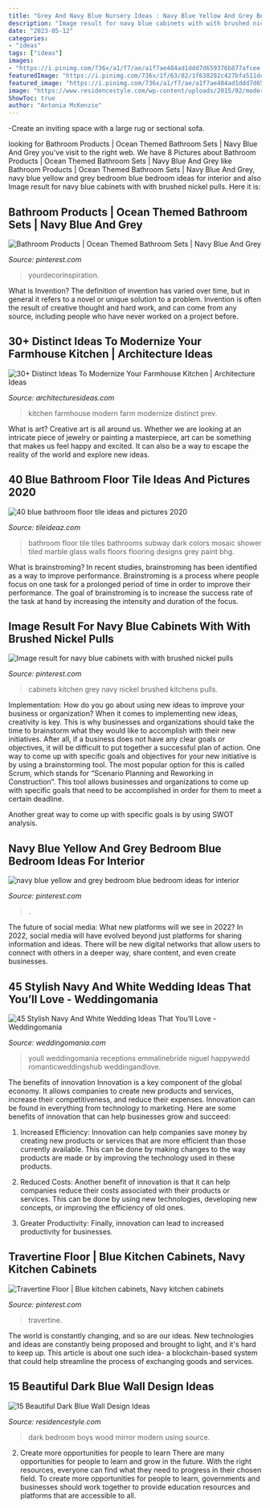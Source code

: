 ```yaml
---
title: "Grey And Navy Blue Nursery Ideas : Navy Blue Yellow And Grey Bedroom Blue Bedroom Ideas For Interior"
description: "Image result for navy blue cabinets with with brushed nickel pulls"
date: "2023-05-12"
categories:
- "ideas"
tags: ["ideas"]
images:
- "https://i.pinimg.com/736x/a1/f7/ae/a1f7ae484ad1ddd7d659376b877afcee.jpg"
featuredImage: "https://i.pinimg.com/736x/1f/63/82/1f638282c427bfa511dcccc708f9ce2d.jpg"
featured_image: "https://i.pinimg.com/736x/a1/f7/ae/a1f7ae484ad1ddd7d659376b877afcee.jpg"
image: "https://www.residencestyle.com/wp-content/uploads/2015/02/modern-dark-blue-boys-bedroom-with-mirror-in-wall-using-wood-frame.jpg"
ShowToc: true
author: "Antonia McKenzie"
---
```



-Create an inviting space with a large rug or sectional sofa.

	

		
looking for Bathroom Products | Ocean Themed Bathroom Sets | Navy Blue And Grey you've visit to the right web. We have 8 Pictures about Bathroom Products | Ocean Themed Bathroom Sets | Navy Blue And Grey like Bathroom Products | Ocean Themed Bathroom Sets | Navy Blue And Grey, navy blue yellow and grey bedroom blue bedroom ideas for interior and also Image result for navy blue cabinets with with brushed nickel pulls. Here it is:
		
    
## Bathroom Products | Ocean Themed Bathroom Sets | Navy Blue And Grey

<img loading=lazy src="https://i.pinimg.com/736x/a1/f7/ae/a1f7ae484ad1ddd7d659376b877afcee.jpg" onerror="this.onerror=null;this.src='https://tse3.mm.bing.net/th?id=OIP.gbjSXZF1Oqm0AKrnGBwwUAHaLH&amp;pid=15.1';" alt="Bathroom Products | Ocean Themed Bathroom Sets | Navy Blue And Grey">

_Source: pinterest.com_

>yourdecorinspiration. 

	

What is Invention?
The definition of invention has varied over time, but in general it refers to a novel or unique solution to a problem. Invention is often the result of creative thought and hard work, and can come from any source, including people who have never worked on a project before.

    
## 30+ Distinct Ideas To Modernize Your Farmhouse Kitchen | Architecture Ideas

<img loading=lazy src="https://architecturesideas.com/wp-content/uploads/2018/07/farm-house-kitchen-13.jpg" onerror="this.onerror=null;this.src='https://tse2.mm.bing.net/th?id=OIP.jUXC2loHpNBqxmlPwgbmzQHaFO&amp;pid=15.1';" alt="30+ Distinct Ideas To Modernize Your Farmhouse Kitchen | Architecture Ideas">

_Source: architecturesideas.com_

>kitchen farmhouse modern farm modernize distinct prev. 

	

What is art?
Creative art is all around us. Whether we are looking at an intricate piece of jewelry or painting a masterpiece, art can be something that makes us feel happy and excited. It can also be a way to escape the reality of the world and explore new ideas.

    
## 40 Blue Bathroom Floor Tile Ideas And Pictures 2020

<img loading=lazy src="https://www.tileideaz.com/wp-content/uploads/2015/03/blue_bathroom_floor_tile_37.jpg" onerror="this.onerror=null;this.src='https://tse1.mm.bing.net/th?id=OIP.xAEox1uBrI5nUTOTIE2o-AHaKQ&amp;pid=15.1';" alt="40 blue bathroom floor tile ideas and pictures 2020">

_Source: tileideaz.com_

>bathroom floor tile tiles bathrooms subway dark colors mosaic shower tiled marble glass walls floors flooring designs grey paint bhg. 

	

What is brainstroming?
In recent studies, brainstroming has been identified as a way to improve performance. Brainstroming is a process where people focus on one task for a prolonged period of time in order to improve their performance. The goal of brainstroming is to increase the success rate of the task at hand by increasing the intensity and duration of the focus.

    
## Image Result For Navy Blue Cabinets With With Brushed Nickel Pulls

<img loading=lazy src="https://i.pinimg.com/736x/e2/4d/2b/e24d2b415b8e148693d8c2d81d6a2281.jpg" onerror="this.onerror=null;this.src='https://tse4.mm.bing.net/th?id=OIP.jVCCmI_6gX9U_VO7Du23ewHaLK&amp;pid=15.1';" alt="Image result for navy blue cabinets with with brushed nickel pulls">

_Source: pinterest.com_

>cabinets kitchen grey navy nickel brushed kitchens pulls. 

	

Implementation: How do you go about using new ideas to improve your business or organization?
When it comes to implementing new ideas, creativity is key. This is why businesses and organizations should take the time to brainstorm what they would like to accomplish with their new initiatives. After all, if a business does not have any clear goals or objectives, it will be difficult to put together a successful plan of action.
One way to come up with specific goals and objectives for your new initiative is by using a brainstorming tool. The most popular option for this is called Scrum, which stands for “Scenario Planning and Reworking in Construction”. This tool allows businesses and organizations to come up with specific goals that need to be accomplished in order for them to meet a certain deadline.

Another great way to come up with specific goals is by using SWOT analysis.

    
## Navy Blue Yellow And Grey Bedroom Blue Bedroom Ideas For Interior

<img loading=lazy src="https://i.pinimg.com/736x/1f/63/82/1f638282c427bfa511dcccc708f9ce2d.jpg" onerror="this.onerror=null;this.src='https://tse2.mm.bing.net/th?id=OIP.uu5lRY7vVyRTbI3_WPUAbAHaJ3&amp;pid=15.1';" alt="navy blue yellow and grey bedroom blue bedroom ideas for interior">

_Source: pinterest.com_

>. 

	

The future of social media: What new platforms will we see in 2022?
In 2022, social media will have evolved beyond just platforms for sharing information and ideas. There will be new digital networks that allow users to connect with others in a deeper way, share content, and even create businesses.

    
## 45 Stylish Navy And White Wedding Ideas That You’ll Love - Weddingomania

<img loading=lazy src="https://i.weddingomania.com/stylish-navy-and-white-wedding-ideas-that-youll-love-30-500x750.jpg" onerror="this.onerror=null;this.src='https://tse4.mm.bing.net/th?id=OIP.6b-HPurJXFyQXxFRjQBoOwHaLH&amp;pid=15.1';" alt="45 Stylish Navy And White Wedding Ideas That You’ll Love - Weddingomania">

_Source: weddingomania.com_

>youll weddingomania receptions emmalinebride niguel happywedd romanticweddingshub weddingandlove. 

	

The benefits of innovation
Innovation is a key component of the global economy. It allows companies to create new products and services, increase their competitiveness, and reduce their expenses. Innovation can be found in everything from technology to marketing. Here are some benefits of innovation that can help businesses grow and succeed:
1. Increased Efficiency: Innovation can help companies save money by creating new products or services that are more efficient than those currently available. This can be done by making changes to the way products are made or by improving the technology used in these products.

2. Reduced Costs: Another benefit of innovation is that it can help companies reduce their costs associated with their products or services. This can be done by using new technologies, developing new concepts, or improving the efficiency of old ones.

3. Greater Productivity: Finally, innovation can lead to increased productivity for businesses.

    
## Travertine Floor | Blue Kitchen Cabinets, Navy Kitchen Cabinets

<img loading=lazy src="https://i.pinimg.com/736x/4e/f3/aa/4ef3aab53edadfca6be9594ad0441cc1--navy-kitchen-kitchen-dining.jpg" onerror="this.onerror=null;this.src='https://tse3.mm.bing.net/th?id=OIP.1zf9U6lVSMrxYcB3OMQtxwHaHa&amp;pid=15.1';" alt="Travertine Floor | Blue kitchen cabinets, Navy kitchen cabinets">

_Source: pinterest.com_

>travertine. 

	

The world is constantly changing, and so are our ideas. New technologies and ideas are constantly being proposed and brought to light, and it's hard to keep up. This article is about one such idea- a blockchain-based system that could help streamline the process of exchanging goods and services.

    
## 15 Beautiful Dark Blue Wall Design Ideas

<img loading=lazy src="https://www.residencestyle.com/wp-content/uploads/2015/02/modern-dark-blue-boys-bedroom-with-mirror-in-wall-using-wood-frame.jpg" onerror="this.onerror=null;this.src='https://tse2.mm.bing.net/th?id=OIP.WQUyx5Qsw6F8vuvHlvkNRAHaKi&amp;pid=15.1';" alt="15 Beautiful Dark Blue Wall Design Ideas">

_Source: residencestyle.com_

>dark bedroom boys wood mirror modern using source. 

	

2) Create more opportunities for people to learn
There are many opportunities for people to learn and grow in the future. With the right resources, everyone can find what they need to progress in their chosen field. To create more opportunities for people to learn, governments and businesses should work together to provide education resources and platforms that are accessible to all.

